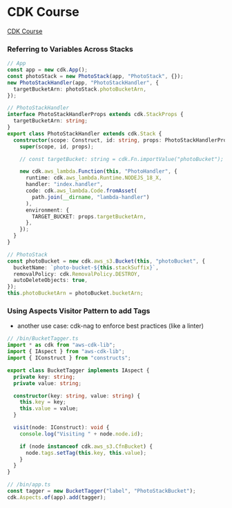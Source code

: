 # CDK Course

[CDK Course](https://www.udemy.com/course/aws-typescript-cdk-serverless-react/learn/lecture/37731358#overview)

### Referring to Variables Across Stacks

```typescript
// App
const app = new cdk.App();
const photoStack = new PhotoStack(app, "PhotoStack", {});
new PhotoStackHandler(app, "PhotoStackHandler", {
  targetBucketArn: photoStack.photoBucketArn,
});

// PhotoStackHandler
interface PhotoStackHandlerProps extends cdk.StackProps {
  targetBucketArn: string;
}
export class PhotoStackHandler extends cdk.Stack {
  constructor(scope: Construct, id: string, props: PhotoStackHandlerProps) {
    super(scope, id, props);

    // const targetBucket: string = cdk.Fn.importValue("photoBucket");

    new cdk.aws_lambda.Function(this, "PhotoHandler", {
      runtime: cdk.aws_lambda.Runtime.NODEJS_18_X,
      handler: "index.handler",
      code: cdk.aws_lambda.Code.fromAsset(
        path.join(__dirname, "lambda-handler")
      ),
      environment: {
        TARGET_BUCKET: props.targetBucketArn,
      },
    });
  }
}

// PhotoStack
const photoBucket = new cdk.aws_s3.Bucket(this, "photoBucket", {
  bucketName: `photo-bucket-${this.stackSuffix}`,
  removalPolicy: cdk.RemovalPolicy.DESTROY,
  autoDeleteObjects: true,
});
this.photoBucketArn = photoBucket.bucketArn;
```

### Using Aspects Visitor Pattern to add Tags

- another use case: cdk-nag to enforce best practices (like a linter)

```typescript
// /bin/BucketTagger.ts
import * as cdk from "aws-cdk-lib";
import { IAspect } from "aws-cdk-lib";
import { IConstruct } from "constructs";

export class BucketTagger implements IAspect {
  private key: string;
  private value: string;

  constructor(key: string, value: string) {
    this.key = key;
    this.value = value;
  }

  visit(node: IConstruct): void {
    console.log("Visiting " + node.node.id);

    if (node instanceof cdk.aws_s3.CfnBucket) {
      node.tags.setTag(this.key, this.value);
    }
  }
}

// /bin/app.ts
const tagger = new BucketTagger("label", "PhotoStackBucket");
cdk.Aspects.of(app).add(tagger);
```
